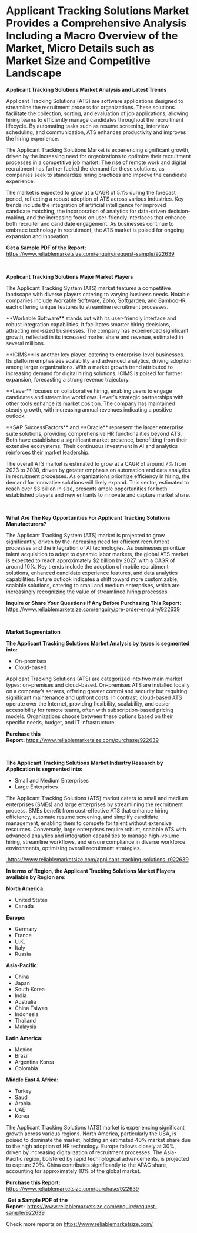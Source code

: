 <p><h1>Applicant Tracking Solutions Market Provides a Comprehensive Analysis Including a Macro Overview of the Market, Micro Details such as Market Size and Competitive Landscape</h1></p><p><strong>Applicant Tracking Solutions Market Analysis and Latest Trends</strong></p>
<p><p>Applicant Tracking Solutions (ATS) are software applications designed to streamline the recruitment process for organizations. These solutions facilitate the collection, sorting, and evaluation of job applications, allowing hiring teams to efficiently manage candidates throughout the recruitment lifecycle. By automating tasks such as resume screening, interview scheduling, and communication, ATS enhances productivity and improves the hiring experience.</p><p>The Applicant Tracking Solutions Market is experiencing significant growth, driven by the increasing need for organizations to optimize their recruitment processes in a competitive job market. The rise of remote work and digital recruitment has further fueled the demand for these solutions, as companies seek to standardize hiring practices and improve the candidate experience.</p><p>The market is expected to grow at a CAGR of 5.1% during the forecast period, reflecting a robust adoption of ATS across various industries. Key trends include the integration of artificial intelligence for improved candidate matching, the incorporation of analytics for data-driven decision-making, and the increasing focus on user-friendly interfaces that enhance both recruiter and candidate engagement. As businesses continue to embrace technology in recruitment, the ATS market is poised for ongoing expansion and innovation.</p></p>
<p><strong>Get a Sample PDF of the Report:&nbsp;</strong> <a href="https://www.reliablemarketsize.com/enquiry/request-sample/922639?utm_campaign=2459&utm_medium=2&utm_source=Github&utm_content=ia&utm_term=07032025&utm_id=applicant-tracking-solutions">https://www.reliablemarketsize.com/enquiry/request-sample/922639</a></p>
<p>&nbsp;</p>
<p><strong>Applicant Tracking Solutions Major Market Players</strong></p>
<p><p>The Applicant Tracking System (ATS) market features a competitive landscape with diverse players catering to varying business needs. Notable companies include Workable Software, Zoho, Softgarden, and BambooHR, each offering unique features to streamline recruitment processes.</p><p>**Workable Software** stands out with its user-friendly interface and robust integration capabilities. It facilitates smarter hiring decisions, attracting mid-sized businesses. The company has experienced significant growth, reflected in its increased market share and revenue, estimated in several millions.</p><p>**ICIMS** is another key player, catering to enterprise-level businesses. Its platform emphasizes scalability and advanced analytics, driving adoption among larger organizations. With a market growth trend attributed to increasing demand for digital hiring solutions, ICIMS is poised for further expansion, forecasting a strong revenue trajectory.</p><p>**Lever** focuses on collaborative hiring, enabling users to engage candidates and streamline workflows. Lever's strategic partnerships with other tools enhance its market position. The company has maintained steady growth, with increasing annual revenues indicating a positive outlook.</p><p>**SAP SuccessFactors** and **Oracle** represent the larger enterprise suite solutions, providing comprehensive HR functionalities beyond ATS. Both have established a significant market presence, benefitting from their extensive ecosystems. Their continuous investment in AI and analytics reinforces their market leadership.</p><p>The overall ATS market is estimated to grow at a CAGR of around 7% from 2023 to 2030, driven by greater emphasis on automation and data analytics in recruitment processes. As organizations prioritize efficiency in hiring, the demand for innovative solutions will likely expand. This sector, estimated to reach over $3 billion in size, presents ample opportunities for both established players and new entrants to innovate and capture market share.</p></p>
<p>&nbsp;</p>
<p><strong>What Are The Key Opportunities For Applicant Tracking Solutions Manufacturers?</strong></p>
<p><p>The Applicant Tracking System (ATS) market is projected to grow significantly, driven by the increasing need for efficient recruitment processes and the integration of AI technologies. As businesses prioritize talent acquisition to adapt to dynamic labor markets, the global ATS market is expected to reach approximately $2 billion by 2027, with a CAGR of around 10%. Key trends include the adoption of mobile recruitment solutions, enhanced candidate experience features, and data analytics capabilities. Future outlook indicates a shift toward more customizable, scalable solutions, catering to small and medium enterprises, which are increasingly recognizing the value of streamlined hiring processes.</p></p>
<p><strong>Inquire or Share Your Questions If Any Before Purchasing This Report:</strong> <a href="https://www.reliablemarketsize.com/enquiry/pre-order-enquiry/922639?utm_campaign=2459&utm_medium=2&utm_source=Github&utm_content=ia&utm_term=07032025&utm_id=applicant-tracking-solutions">https://www.reliablemarketsize.com/enquiry/pre-order-enquiry/922639</a></p>
<p>&nbsp;</p>
<p><strong>Market Segmentation</strong></p>
<p><strong>The Applicant Tracking Solutions Market Analysis by types is segmented into:</strong></p>
<p><ul><li>On-premises</li><li>Cloud-based</li></ul></p>
<p><p>Applicant Tracking Solutions (ATS) are categorized into two main market types: on-premises and cloud-based. On-premises ATS are installed locally on a company’s servers, offering greater control and security but requiring significant maintenance and upfront costs. In contrast, cloud-based ATS operate over the Internet, providing flexibility, scalability, and easier accessibility for remote teams, often with subscription-based pricing models. Organizations choose between these options based on their specific needs, budget, and IT infrastructure.</p></p>
<p><strong>Purchase this Report:&nbsp;</strong><a href="https://www.reliablemarketsize.com/purchase/922639?utm_campaign=2459&utm_medium=2&utm_source=Github&utm_content=ia&utm_term=07032025&utm_id=applicant-tracking-solutions">https://www.reliablemarketsize.com/purchase/922639</a></p>
<p>&nbsp;</p>
<p><strong>The Applicant Tracking Solutions Market Industry Research by Application is segmented into:</strong></p>
<p><ul><li>Small and Medium Enterprises</li><li>Large Enterprises</li></ul></p>
<p><p>The Applicant Tracking Solutions (ATS) market caters to small and medium enterprises (SMEs) and large enterprises by streamlining the recruitment process. SMEs benefit from cost-effective ATS that enhance hiring efficiency, automate resume screening, and simplify candidate management, enabling them to compete for talent without extensive resources. Conversely, large enterprises require robust, scalable ATS with advanced analytics and integration capabilities to manage high-volume hiring, streamline workflows, and ensure compliance in diverse workforce environments, optimizing overall recruitment strategies.</p></p>
<p><a href="https://www.reliablemarketsize.com/applicant-tracking-solutions-r922639?utm_campaign=2459&utm_medium=2&utm_source=Github&utm_content=ia&utm_term=07032025&utm_id=applicant-tracking-solutions">&nbsp;https://www.reliablemarketsize.com/applicant-tracking-solutions-r922639</a></p>
<p><strong>In terms of Region, the Applicant Tracking Solutions Market Players available by Region are:</strong></p>
<p>
    <p> <strong> North America: </strong>
        <ul>
            <li>United States</li>
            <li>Canada</li>
        </ul>
        </p> 
    <p> <strong> Europe: </strong>
        <ul>
            <li>Germany</li>
            <li>France</li>
            <li>U.K.</li>
            <li>Italy</li>
            <li>Russia</li>
        </ul>
        </p> 
    <p> <strong> Asia-Pacific: </strong>
        <ul>
            <li>China</li>
            <li>Japan</li>
            <li>South Korea</li>
            <li>India</li>
            <li>Australia</li>
            <li>China Taiwan</li>
            <li>Indonesia</li>
            <li>Thailand</li>
            <li>Malaysia</li>
        </ul>
        </p> 
    <p> <strong> Latin America: </strong>
        <ul>
            <li>Mexico</li>
            <li>Brazil</li>
            <li>Argentina Korea</li>
            <li>Colombia</li>
        </ul>
        </p> 
    <p> <strong> Middle East & Africa: </strong>
        <ul>
            <li>Turkey</li>
            <li>Saudi</li>
            <li>Arabia</li>
            <li>UAE</li>
            <li>Korea</li>
        </ul>
    </p>
    </p>
<p><p>The Applicant Tracking Solutions (ATS) market is experiencing significant growth across various regions. North America, particularly the USA, is poised to dominate the market, holding an estimated 40% market share due to the high adoption of HR technology. Europe follows closely at 30%, driven by increasing digitalization of recruitment processes. The Asia-Pacific region, bolstered by rapid technological advancements, is projected to capture 20%. China contributes significantly to the APAC share, accounting for approximately 10% of the global market.</p></p>
<p><strong>Purchase this Report: </strong><a href="https://www.reliablemarketsize.com/purchase/922639?utm_campaign=2459&utm_medium=2&utm_source=Github&utm_content=ia&utm_term=07032025&utm_id=applicant-tracking-solutions">https://www.reliablemarketsize.com/purchase/922639</a></p>
<p>&nbsp;<strong>Get a Sample PDF of the Report:&nbsp;&nbsp;</strong><a href="https://www.reliablemarketsize.com/enquiry/request-sample/922639?utm_campaign=2459&utm_medium=2&utm_source=Github&utm_content=ia&utm_term=07032025&utm_id=applicant-tracking-solutions">https://www.reliablemarketsize.com/enquiry/request-sample/922639</a></p>
<p><strong></strong></p>
<p>Check more reports on <a href="https://www.reliablemarketsize.com/?utm_campaign=2459&utm_medium=2&utm_source=Github&utm_content=ia&utm_term=07032025&utm_id=applicant-tracking-solutions">https://www.reliablemarketsize.com/</a></p>